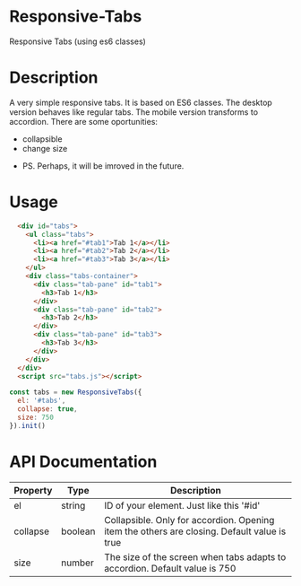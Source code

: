 # Responsive-Tabs
Responsive Tabs (using es6 classes)

# Description
A very simple responsive tabs. It is based on ES6 classes.
The desktop version behaves like regular tabs.
The mobile version transforms to accordion.
There are some oportunities:
- collapsible
- change size

* PS. Perhaps, it will be imroved in the future.

# Usage
```html
  <div id="tabs">
    <ul class="tabs">
      <li><a href="#tab1">Tab 1</a></li>
      <li><a href="#tab2">Tab 2</a></li>
      <li><a href="#tab3">Tab 3</a></li>
    </ul>
    <div class="tabs-container">
      <div class="tab-pane" id="tab1">
        <h3>Tab 1</h3>
      </div>
      <div class="tab-pane" id="tab2">
        <h3>Tab 2</h3>
      </div>
      <div class="tab-pane" id="tab3">
        <h3>Tab 3</h3>
      </div>
    </div>
  </div>
  <script src="tabs.js"></script>
```

```js script
const tabs = new ResponsiveTabs({
  el: '#tabs',
  collapse: true,
  size: 750
}).init()
```

# API Documentation
Property  | Type    | Description
--------- | ------  | -------------
el        | string  | ID of your element. Just like this '#id'
collapse  | boolean | Collapsible. Only for accordion. Opening item the others are closing. Default value is true
size      | number  | The size of the screen when tabs adapts to accordion. Default value is 750